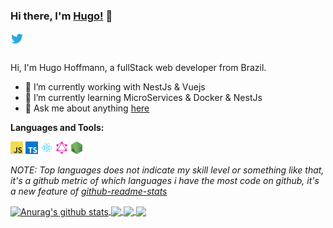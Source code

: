 ### Hi there, I'm [Hugo!](https://hugohoffmann.github.io) 👋

<a href="https://twitter.com/HugoHoffmann6">
  <img align="left" alt="Hugo Hoffmann | Twitter" width="21px" src="assets/twitter.svg" />
</a>

<br />
<br />

Hi, I'm Hugo Hoffmann, a fullStack web developer from Brazil.

- 🔭 I’m currently working with NestJs & Vuejs
- 🌱 I’m currently learning MicroServices & Docker & NestJs
- 💬 Ask me about anything [here](https://github.com/hugohoffmann/hugohoffmann/issues)

**Languages and Tools:**

<code><img height="20" src="https://raw.githubusercontent.com/github/explore/80688e429a7d4ef2fca1e82350fe8e3517d3494d/topics/javascript/javascript.png"></code>
<code><img height="20" src="https://raw.githubusercontent.com/github/explore/80688e429a7d4ef2fca1e82350fe8e3517d3494d/topics/typescript/typescript.png"></code>
<code><img height="20" src="https://raw.githubusercontent.com/github/explore/80688e429a7d4ef2fca1e82350fe8e3517d3494d/topics/react/react.png"></code>
<code><img height="20" src="https://raw.githubusercontent.com/github/explore/5c058a388828bb5fde0bcafd4bc867b5bb3f26f3/topics/graphql/graphql.png"></code>
<code><img height="20" src="https://raw.githubusercontent.com/github/explore/80688e429a7d4ef2fca1e82350fe8e3517d3494d/topics/nodejs/nodejs.png"></code>

_NOTE: Top languages does not indicate my skill level or something like that, it's a github metric of which languages i have the most code on github, it's a new feature of [github-readme-stats](https://github.com/anuraghazra/github-readme-stats)_

<a href="https://github.com/anuraghazra/github-readme-stats">
  <img align="center" src="https://github-readme-stats.hugo.vercel.app/api?username=HugoHoffmann&show_icons=true&include_all_commits=true&theme=radical" alt="Anurag's github stats" />
</a>
<a href="https://github.com/anuraghazra/github-readme-stats">
  <!-- Change the `github-readme-stats.hugo.vercel.app` to `github-readme-stats.vercel.app`  -->
  <img align="center" src="https://github-readme-stats.hugo.vercel.app/api/top-langs/?username=HugoHoffmann&layout=compact&theme=radical" />
</a>

<a href="https://github.com/anuraghazra/github-readme-stats">
  <!-- Change the `github-readme-stats.hugo.vercel.app` to `github-readme-stats.vercel.app`  -->
  <img align="center" src="https://github-readme-stats.hugo.vercel.app/api/pin/?username=HugoHoffmann&repo=github-readme-stats&theme=radical" />
</a>    
<a href="https://github.com/anuraghazra/anuraghazra.github.io">
  <!-- Change the `github-readme-stats.hugo.vercel.app` to `github-readme-stats.vercel.app`  -->
  <img align="center" src="https://github-readme-stats.hugo.vercel.app/api/pin/?username=HugoHoffmann&repo=anuraghazra.github.io&theme=radical" />
</a>
